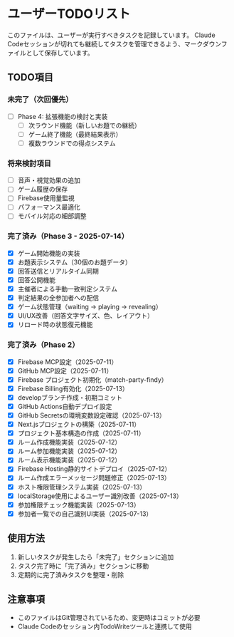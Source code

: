 # ユーザーTODOリスト

このファイルは、ユーザーが実行すべきタスクを記録しています。
Claude Codeセッションが切れても継続してタスクを管理できるよう、マークダウンファイルとして保存しています。

## TODO項目

### 未完了（次回優先）
- [ ] Phase 4: 拡張機能の検討と実装
  - [ ] 次ラウンド機能（新しいお題での継続）
  - [ ] ゲーム終了機能（最終結果表示）
  - [ ] 複数ラウンドでの得点システム

### 将来検討項目
- [ ] 音声・視覚効果の追加
- [ ] ゲーム履歴の保存
- [ ] Firebase使用量監視
- [ ] パフォーマンス最適化
- [ ] モバイル対応の細部調整

### 完了済み（Phase 3 - 2025-07-14）
- [x] ゲーム開始機能の実装
- [x] お題表示システム（30個のお題データ）
- [x] 回答送信とリアルタイム同期
- [x] 回答公開機能
- [x] 主催者による手動一致判定システム
- [x] 判定結果の全参加者への配信
- [x] ゲーム状態管理（waiting → playing → revealing）
- [x] UI/UX改善（回答文字サイズ、色、レイアウト）
- [x] リロード時の状態復元機能

### 完了済み（Phase 2）
- [x] Firebase MCP設定（2025-07-11）
- [x] GitHub MCP設定（2025-07-11）
- [x] Firebase プロジェクト初期化（match-party-findy）
- [x] Firebase Billing有効化（2025-07-13）
- [x] developブランチ作成・初期コミット
- [x] GitHub Actions自動デプロイ設定
- [x] GitHub Secretsの環境変数設定確認（2025-07-13）
- [x] Next.jsプロジェクトの構築（2025-07-11）
- [x] プロジェクト基本構造の作成（2025-07-11）
- [x] ルーム作成機能実装（2025-07-12）
- [x] ルーム参加機能実装（2025-07-12）
- [x] ルーム表示機能実装（2025-07-12）
- [x] Firebase Hosting静的サイトデプロイ（2025-07-12）
- [x] ルーム作成エラーメッセージ問題修正（2025-07-13）
- [x] ホスト権限管理システム実装（2025-07-13）
- [x] localStorage使用によるユーザー識別改善（2025-07-13）
- [x] 参加権限チェック機能実装（2025-07-13）
- [x] 参加者一覧での自己識別UI実装（2025-07-13）

## 使用方法

1. 新しいタスクが発生したら「未完了」セクションに追加
2. タスク完了時に「完了済み」セクションに移動
3. 定期的に完了済みタスクを整理・削除

## 注意事項

- このファイルはGit管理されているため、変更時はコミットが必要
- Claude Codeのセッション内TodoWriteツールと連携して使用